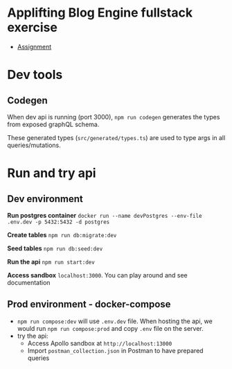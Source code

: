 # Applifting Blog Engine fullstack exercise

- [Assignment](./assignment.md)

# Dev tools

## Codegen

When dev api is running (port 3000), `npm run codegen` generates the types from exposed graphQL schema.

These generated types (`src/generated/types.ts`) are used to type args in all queries/mutations. 

# Run and try api

## Dev environment

**Run postgres container**
`docker run --name devPostgres --env-file .env.dev -p 5432:5432 -d postgres`

**Create tables**
`npm run db:migrate:dev`

**Seed tables**
`npm run db:seed:dev`

**Run the api**
`npm run start:dev`

**Access sandbox** 
`localhost:3000`. You can play around and see documentation

## Prod environment - docker-compose



- `npm run compose:dev` will use `.env.dev` file. When hosting the api, we would run `npm run compose:prod` and copy `.env` file on the server.
- try the api:
  - Access Apollo sandbox at `http://localhost:13000`
  - Import `postman_collection.json` in Postman to have prepared queries